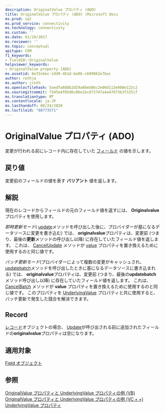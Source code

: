 ```yaml
---
description: OriginalValue プロパティ (ADO)
title: OriginalValue プロパティ (ADO) |Microsoft Docs
ms.prod: sql
ms.prod_service: connectivity
ms.technology: connectivity
ms.custom: ''
ms.date: 01/19/2017
ms.reviewer: ''
ms.topic: conceptual
apitype: COM
f1_keywords:
- Field20::OriginalValue
helpviewer_keywords:
- OriginalValue property [ADO]
ms.assetid: 6e33c6ec-14d9-4b1d-ba9b-cb99862e7bac
author: rothja
ms.author: jroth
ms.openlocfilehash: 5aedfa688b2d29a80eb0bc2e06d113e908e122c2
ms.sourcegitcommit: 7345e4f05d6c06e1bcd73747a4a47873b3f3251f
ms.translationtype: MT
ms.contentlocale: ja-JP
ms.lasthandoff: 08/24/2020
ms.locfileid: "88773571"
---
```

# <a name="originalvalue-property-ado"></a>OriginalValue プロパティ (ADO)
変更が行われる前にレコード内に存在していた [フィールド](./field-object.md) の値を示します。  
  
## <a name="return-value"></a>戻り値  
 変更前のフィールドの値を表す **バリアント** 値を返します。  
  
## <a name="remarks"></a>解説  
 現在のレコードからフィールドの元のフィールド値を返すには、 **Originalvalue** プロパティを使用します。  
  
 *即時更新モード*( [update](./update-method.md)メソッドを呼び出した後に、プロバイダーが基になるデータソースに変更を書き込む) では、 **originalvalue**プロパティは、変更前 (つまり、最後の**更新**メソッドの呼び出し以降) に存在していたフィールド値を返します。 これは、 [CancelUpdate](./cancelupdate-method-ado.md) メソッドが [value](./value-property-ado.md) プロパティを置き換えるために使用するのと同じ値です。  
  
 *バッチ更新モード*(プロバイダーによって複数の変更がキャッシュされ、 [updatebatch](./updatebatch-method.md)メソッドを呼び出したときに基になるデータソースに書き込まれる) では、 **originalvalue**プロパティは、変更前 (つまり、最後の**updatebatch**メソッド呼び出し以降) に存在していたフィールド値を返します。 これは、 [CancelBatch](./cancelbatch-method-ado.md) メソッドが **value** プロパティを置き換えるために使用するのと同じ値です。 このプロパティを [UnderlyingValue](./underlyingvalue-property.md) プロパティと共に使用すると、バッチ更新で発生した競合を解決できます。  
  
## <a name="record"></a>Record  
 [レコード](./record-object-ado.md)オブジェクトの場合、 [Update](./update-method.md)が呼び出される前に追加されたフィールドの**originalvalue**プロパティは空になります。  
  
## <a name="applies-to"></a>適用対象  
 [Field オブジェクト](./field-object.md)  
  
## <a name="see-also"></a>参照  
 [OriginalValue プロパティと UnderlyingValue プロパティの例 (VB)](./originalvalue-and-underlyingvalue-properties-example-vb.md)   
 [OriginalValue プロパティと UnderlyingValue プロパティの例 (VC + +)](./originalvalue-and-underlyingvalue-properties-example-vc.md)   
 [UnderlyingValue プロパティ](./underlyingvalue-property.md)
